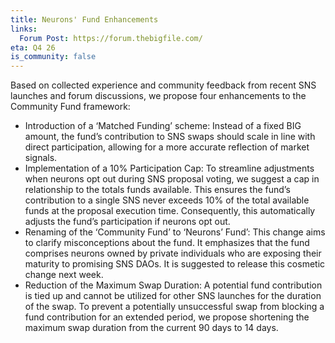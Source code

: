 ```yaml
---
title: Neurons' Fund Enhancements
links:
  Forum Post: https://forum.thebigfile.com/
eta: Q4 26
is_community: false
---
```

Based on collected experience and community feedback from recent SNS launches and forum discussions, we propose four enhancements to the Community Fund framework:

* Introduction of a ‘Matched Funding’ scheme: Instead of a fixed BIG amount, the fund’s contribution to SNS swaps should scale in line with direct participation, allowing for a more accurate reflection of market signals.
* Implementation of a 10% Participation Cap: To streamline adjustments when neurons opt out during SNS proposal voting, we suggest a cap in relationship to the totals funds available. This ensures the fund’s contribution to a single SNS never exceeds 10% of the total available funds at the proposal execution time. Consequently, this automatically adjusts the fund’s participation if neurons opt out.
* Renaming of the ‘Community Fund’ to ‘Neurons’ Fund’: This change aims to clarify misconceptions about the fund. It emphasizes that the fund comprises neurons owned by private individuals who are exposing their maturity to promising SNS DAOs. It is suggested to release this cosmetic change next week.
* Reduction of the Maximum Swap Duration: A potential fund contribution is tied up and cannot be utilized for other SNS launches for the duration of the swap. To prevent a potentially unsuccessful swap from blocking a fund contribution for an extended period, we propose shortening the maximum swap duration from the current 90 days to 14 days.
